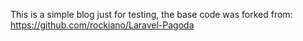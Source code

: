 This is a simple blog just for testing, the base code was forked from:
https://github.com/rockiano/Laravel-Pagoda